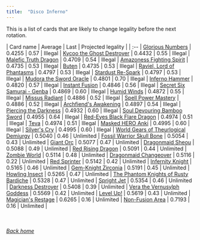 ```yaml
---
title:  "Disco Inferno"
---
```


This is a list of cards that are likely to change legality before the next rotation.

| Card name | Average | Last | Projected legality |
| :-- |
[Glorious Numbers](https://db.ygoprodeck.com/card/?search=Glorious%20Numbers) | 0.4255 | 0.57 | Illegal |
[Kycoo the Ghost Destroyer](https://db.ygoprodeck.com/card/?search=Kycoo%20the%20Ghost%20Destroyer) | 0.4432 | 0.55 | Illegal |
[Malefic Truth Dragon](https://db.ygoprodeck.com/card/?search=Malefic%20Truth%20Dragon) | 0.4709 | 0.54 | Illegal |
[Amazoness Fighting Spirit](https://db.ygoprodeck.com/card/?search=Amazoness%20Fighting%20Spirit) | 0.4735 | 0.53 | Illegal |
[Buten](https://db.ygoprodeck.com/card/?search=Buten) | 0.4735 | 0.53 | Illegal |
[Raviel, Lord of Phantasms](https://db.ygoprodeck.com/card/?search=Raviel,%20Lord%20of%20Phantasms) | 0.4797 | 0.53 | Illegal |
[Stardust Re-Spark](https://db.ygoprodeck.com/card/?search=Stardust%20Re-Spark) | 0.4797 | 0.53 | Illegal |
[Mudora the Sword Oracle](https://db.ygoprodeck.com/card/?search=Mudora%20the%20Sword%20Oracle) | 0.4801 | 0.70 | Illegal |
[Inferno Hammer](https://db.ygoprodeck.com/card/?search=Inferno%20Hammer) | 0.4820 | 0.57 | Illegal |
[Instant Fusion](https://db.ygoprodeck.com/card/?search=Instant%20Fusion) | 0.4846 | 0.56 | Illegal |
[Secret Six Samurai - Genba](https://db.ygoprodeck.com/card/?search=Secret%20Six%20Samurai%20-%20Genba) | 0.4869 | 0.60 | Illegal |
[Humid Winds](https://db.ygoprodeck.com/card/?search=Humid%20Winds) | 0.4872 | 0.55 | Illegal |
[Missus Radiant](https://db.ygoprodeck.com/card/?search=Missus%20Radiant) | 0.4886 | 0.52 | Illegal |
[Spell Power Mastery](https://db.ygoprodeck.com/card/?search=Spell%20Power%20Mastery) | 0.4886 | 0.52 | Illegal |
[Archfiend's Awakening](https://db.ygoprodeck.com/card/?search=Archfiend's%20Awakening) | 0.4897 | 0.54 | Illegal |
[Piercing the Darkness](https://db.ygoprodeck.com/card/?search=Piercing%20the%20Darkness) | 0.4932 | 0.60 | Illegal |
[Soul Devouring Bamboo Sword](https://db.ygoprodeck.com/card/?search=Soul%20Devouring%20Bamboo%20Sword) | 0.4955 | 0.64 | Illegal |
[Red-Eyes Black Flare Dragon](https://db.ygoprodeck.com/card/?search=Red-Eyes%20Black%20Flare%20Dragon) | 0.4974 | 0.51 | Illegal |
[Teva](https://db.ygoprodeck.com/card/?search=Teva) | 0.4974 | 0.51 | Illegal |
[Masked HERO Anki](https://db.ygoprodeck.com/card/?search=Masked%20HERO%20Anki) | 0.4995 | 0.60 | Illegal |
[Silver's Cry](https://db.ygoprodeck.com/card/?search=Silver's%20Cry) | 0.4995 | 0.60 | Illegal |
[World Gears of Theurlogical Demiurgy](https://db.ygoprodeck.com/card/?search=World%20Gears%20of%20Theurlogical%20Demiurgy) | 0.5040 | 0.46 | Unlimited |
[Fossil Warrior Skull Bone](https://db.ygoprodeck.com/card/?search=Fossil%20Warrior%20Skull%20Bone) | 0.5054 | 0.43 | Unlimited |
[Giant Orc](https://db.ygoprodeck.com/card/?search=Giant%20Orc) | 0.5077 | 0.47 | Unlimited |
[Dragonmaid Sheou](https://db.ygoprodeck.com/card/?search=Dragonmaid%20Sheou) | 0.5088 | 0.49 | Unlimited |
[Red Rising Dragon](https://db.ygoprodeck.com/card/?search=Red%20Rising%20Dragon) | 0.5091 | 0.44 | Unlimited |
[Zombie World](https://db.ygoprodeck.com/card/?search=Zombie%20World) | 0.5114 | 0.48 | Unlimited |
[Dragonmaid Changeover](https://db.ygoprodeck.com/card/?search=Dragonmaid%20Changeover) | 0.5116 | 0.22 | Unlimited |
[Red Sprinter](https://db.ygoprodeck.com/card/?search=Red%20Sprinter) | 0.5142 | 0.42 | Unlimited |
[Infernity Knight](https://db.ygoprodeck.com/card/?search=Infernity%20Knight) | 0.5165 | 0.46 | Unlimited |
[Gem-Knight Zirconia](https://db.ygoprodeck.com/card/?search=Gem-Knight%20Zirconia) | 0.5191 | 0.45 | Unlimited |
[Howling Insect](https://db.ygoprodeck.com/card/?search=Howling%20Insect) | 0.5265 | 0.47 | Unlimited |
[The Phantom Knights of Rusty Bardiche](https://db.ygoprodeck.com/card/?search=The%20Phantom%20Knights%20of%20Rusty%20Bardiche) | 0.5328 | 0.47 | Unlimited |
[Spright Jet](https://db.ygoprodeck.com/card/?search=Spright%20Jet) | 0.5354 | 0.46 | Unlimited |
[Darkness Destroyer](https://db.ygoprodeck.com/card/?search=Darkness%20Destroyer) | 0.5408 | 0.39 | Unlimited |
[Vera the Vernusylph Goddess](https://db.ygoprodeck.com/card/?search=Vera%20the%20Vernusylph%20Goddess) | 0.5569 | 0.42 | Unlimited |
[Level Up!](https://db.ygoprodeck.com/card/?search=Level%20Up!) | 0.5619 | 0.43 | Unlimited |
[Magician's Restage](https://db.ygoprodeck.com/card/?search=Magician's%20Restage) | 0.6265 | 0.16 | Unlimited |
[Non-Fusion Area](https://db.ygoprodeck.com/card/?search=Non-Fusion%20Area) | 0.7193 | 0.16 | Unlimited |

<br>

###### [Back home](index)